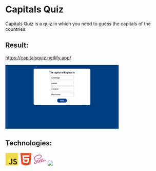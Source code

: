 # Capitals Quiz

<p>Capitals Quiz is a quiz in which you need to guess the capitals of the countries.</p>

## Result: 

https://capitalsquiz.netlify.app/

<img src="./src/readmeimg/screen.png" width="70%">

## Technologies:

<code><img height="40" src="https://github.com/devicons/devicon/blob/master/icons/javascript/javascript-original.svg"></code>
<code><img height="40" src="https://github.com/devicons/devicon/blob/master/icons/html5/html5-plain.svg"></code>
<code><img height="40" src="https://github.com/devicons/devicon/blob/master/icons/sass/sass-original.svg"></code>
<code><img height="40" src="https://parceljs.org/assets/og.png"></code>
